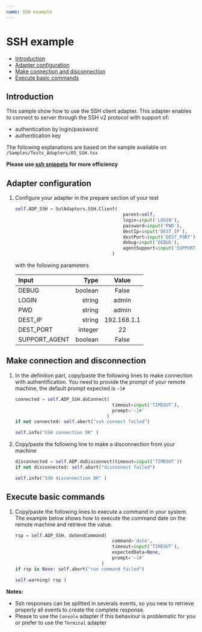 ```yaml
---
name: SSH example
---
```


# SSH example

* [Introduction](ssh#introduction)
* [Adapter configuration](ssh#adapter-configuration)
* [Make connection and disconnection](ssh#make-connection-and-disconnection)
* [Execute basic commands](ssh#execute-basic-commands)

## Introduction

This sample show how to use the SSH client adapter. 
This adapter enables to connect to server through the SSH v2 protocol with support of:

- authentication by login/password
- authentication key

The following explanations are based on the sample available on `/Samples/Tests_Adapters/05_SSH.tsx`

**Please use [ssh snippets](http://documentations.extensivetesting.org/docs/generic_use/send_ssh) for more efficiency**

## Adapter configuration

1. Configure your adapter in the prepare section of your test

    ```python
    self.ADP_SSH = SutAdapters.SSH.Client(
                                            parent=self, 
                                            login=input('LOGIN'), 
                                            password=input('PWD'),
                                            destIp=input('DEST_IP'), 
                                            destPort=input('DEST_PORT'), 
                                            debug=input('DEBUG'),
                                            agentSupport=input('SUPPORT_AGENT')
                                        )
    ```
    
    with the following parameters

    |Input|Type|Value|
    |:---|---:|:----:|
    |DEBUG|boolean|False|
    |LOGIN|string|admin|
    |PWD|string|admin|
    |DEST_IP|string|192.168.1.1|
    |DEST_PORT|integer|22|
    |SUPPORT_AGENT|boolean|False|

## Make connection and disconnection

1. In the definition part, copy/paste the following lines to make connection with authentification. You need to provide the prompt of your remote machine, the default prompt expected is `~]#`

    ```python
    connected = self.ADP_SSH.doConnect(
                                        timeout=input('TIMEOUT'), 
                                        prompt='~]#'
                                      )
    if not connected: self.abort("ssh connect failed")
    
    self.info("SSH connection OK" )
    ```
    
2. Copy/paste the following line to make a disconnection from your machine

    ```python
    disconnected = self.ADP.doDisconnect(timeout=input('TIMEOUT'))
    if not disconnected: self.abort("disconnect failed")
    
    self.info("SSH disconnection OK" )
    ```
    
## Execute basic commands 

1. Copy/paste the following lines to execute a command in your system. The example below shows how to execute the command date on the remote machine and retrieve the value.

    ```python
    rsp = self.ADP_SSH. doSendCommand(
                                        command='date', 
                                        timeout=input('TIMEOUT'), 
                                        expectedData=None, 
                                        prompt='~]#'
                                    )
    if rsp is None: self.abort("run command failed")
    
    self.warning( rsp )
    ```

    
**Notes:**

- Ssh responses can be splitted in severals events, so you new to retrieve properly all events to create the complete response. 
- Please to use the `Console` adapter if this behaviour is problematic for you or prefer to use the `Terminal` adapter